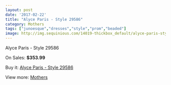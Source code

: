 ```yaml
---
layout: post
date: '2017-02-22'
title: "Alyce Paris - Style 29586"
category: Mothers
tags: ["junoesque","dresses","style","prom","beaded"]
image: http://img.sequinious.com/14019-thickbox_default/alyce-paris-style-29586.jpg
---
```

Alyce Paris - Style 29586

On Sales: **$353.99**
<a href="https://www.sequinious.com/mothers/6607-alyce-paris-style-29586.html"><amp-img layout="responsive" width="600" height="600" src="//img.sequinious.com/14019-thickbox_default/alyce-paris-style-29586.jpg" alt="Alyce Paris - Style 29586 0" /></a>
<a href="https://www.sequinious.com/mothers/6607-alyce-paris-style-29586.html"><amp-img layout="responsive" width="600" height="600" src="//img.sequinious.com/14020-thickbox_default/alyce-paris-style-29586.jpg" alt="Alyce Paris - Style 29586 1" /></a>

Buy it: [Alyce Paris - Style 29586](https://www.sequinious.com/mothers/6607-alyce-paris-style-29586.html "Alyce Paris - Style 29586")

View more: [Mothers](https://www.sequinious.com/6-mothers "Mothers")